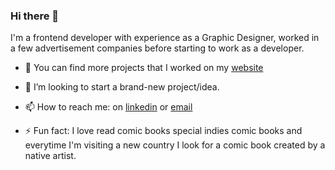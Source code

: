 ### Hi there 👋

I'm a frontend developer with experience as a Graphic Designer, worked in a few advertisement companies before starting to work as a developer.

- 🔭 You can find more projects that I worked on my [website](https://www.thaisquintana.com.br/)

- 👯 I’m looking to start a brand-new project/idea.

- 📫 How to reach me: on [linkedin](https://www.linkedin.com/in/thaisquintana/) or [email](mailto:thaisquintanap@gmail.com)

- ⚡ Fun fact: I love read comic books special indies comic books and everytime I'm visiting a new country I look for a comic book created by a native artist.

<!--
**thaisquintana/thaisquintana** is a ✨ _special_ ✨ repository because its `README.md` (this file) appears on your GitHub profile.

Here are some ideas to get you started:

- 🔭 I’m currently working on ...
- 🌱 I’m currently learning ...
- 👯 I’m looking to collaborate on ...
- 🤔 I’m looking for help with ...
- 💬 Ask me about ...
- 📫 How to reach me: ...
- 😄 Pronouns: ...
- ⚡ Fun fact: ...
-->
